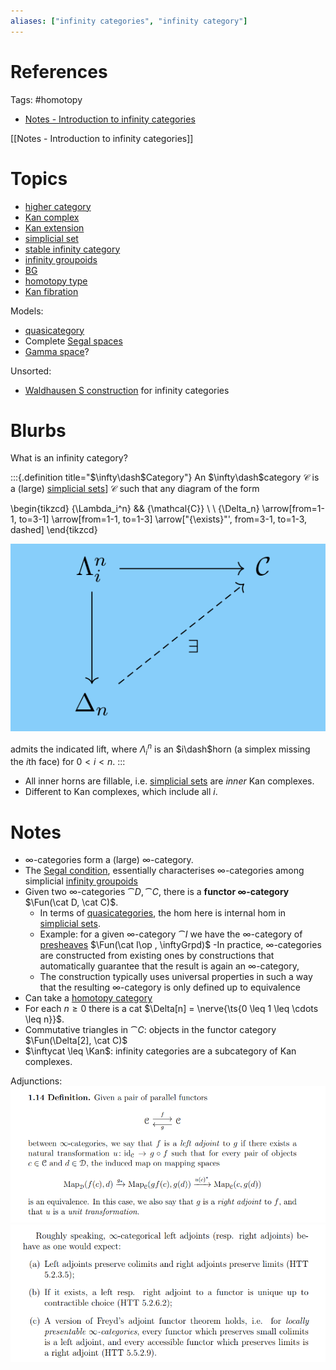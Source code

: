 ```yaml
---
aliases: ["infinity categories", "infinity category"]
---
```


# References 

Tags: #homotopy 

- [Notes - Introduction to infinity categories](Notes%20-%20Introduction%20to%20infinity%20categories.md)

[[Notes - Introduction to infinity categories]]

# Topics

- [higher category](higher%20category.md)
- [Kan complex](Kan%20complex.md)
- [Kan extension](Kan%20extension.md)
- [simplicial set](simplicial%20set.md)
- [stable infinity category](stable%20infinity%20category)
- [infinity groupoids](infinity%20groupoids.md)
- [BG](classifying%20space.md)
- [homotopy type](homotopy%20type.md)
- [Kan fibration](Kan%20fibration)

Models:
- [quasicategory](quasicategory.md)
- Complete [Segal spaces](Segal%20spaces.md)
- [Gamma space](Gamma%20space.md)?

Unsorted:
- [Waldhausen S construction](Waldhausen%20S%20construction) for infinity categories

# Blurbs

What is an infinity category?

:::{.definition title="$\infty\dash$Category"}
An $\infty\dash$category $\mathcal{C}$ is a (large) [simplicial sets](simplicial%20set.md)] $\mathcal{C}$ such that any diagram of the form

\begin{tikzcd}
	{\Lambda_i^n} && {\mathcal{C}} \\
	\\
	{\Delta_n}
	\arrow[from=1-1, to=3-1]
	\arrow[from=1-1, to=1-3]
	\arrow["{\exists}"', from=3-1, to=1-3, dashed]
\end{tikzcd}

![](../attachments/Pasted%20image%2020210515015420.png)

admits the indicated lift, where $\Lambda_i^n$ is an $i\dash$horn (a simplex missing the $i$th face) for $0 < i < n$.
:::

- All inner horns are fillable, i.e. [simplicial sets](simplicial%20set.md) are *inner* Kan complexes.
- Different to Kan complexes, which include all $i$.

# Notes

- ∞-categories form a (large) ∞-category. 
- The [Segal condition](Segal%20condition), essentially characterises ∞-categories among simplicial [infinity groupoids](infinity%20groupoids.md)
- Given two ∞-categories $\cat D, \cat C$, there is a **functor ∞-category** $\Fun(\cat D, \cat C)$. 
	- In terms of [quasicategories](quasicategory.md), the hom here is internal hom in [simplicial sets](simplicial%20set.md). 
	- Example: for a given ∞-category $\cat I$ we have the ∞-category of [presheaves](presheaves) $\Fun(\cat I\op , \inftyGrpd)$
-In practice, ∞-categories are constructed from existing ones by constructions that automatically guarantee that the result is again an ∞-category, 
	- The construction typically uses universal properties in such a way that the resulting ∞-category is only defined up to equivalence
- Can take a [homotopy category](homotopy%20category.md)
- For each $n \geq 0$ there is a cat $\Delta[n] = \nerve{\ts{0 \leq  1 \leq \cdots \leq n}}$.
- Commutative triangles in $\cat C$: objects in the functor category $\Fun(\Delta[2], \cat C)$
- $\inftycat \leq \Kan$: infinity categories are a subcategory of Kan complexes.

Adjunctions:
![](../attachments/Pasted%20image%2020210603191341.png)
![](../attachments/Pasted%20image%2020210603191352.png)